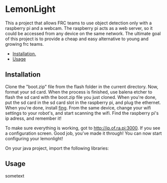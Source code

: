 # LemonLight
This a project that allows FRC teams to use object detection only with a raspberry pi and a webcam. The raspberry pi acts as a web server, so it could be accessed from any device on the same network. The ultimate goal of this project is to provide a cheap and easy alternative to young and growing frc teams.

* [ Installation. ](#install)
* [ Usage ](#usage)

<a name="install"></a>
## Installation
Clone the "boot.zip" file from the flash folder in the current directory.
Now, format your sd card. When the process is finished, use balena etcher to flash the sd card with the boot.zip file you just cloned.
When you're done, put the sd card in the sd card slot in the raspberry pi, and plug the ethernet. When you're done, install [fing](https://www.fing.com/). From the same device, change your wifi settings to your robot's, and start scanning the wifi. Find the raspberry pi's ip adress, and remember it!

To make sure everything is working, got to http://ip.of.ra.pi:3000. If you see a configuration screen.
Good job, you've made it through!
You can now start configuring your lemonlight!

On your java project, import the following libraries:




<a name="usage"></a>
## Usage

sometext
